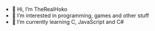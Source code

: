 - 👋 Hi, I’m TheRealHoko
- 👀 I’m interested in programming, games and other stuff
- 🌱 I’m currently learning C, JavaScript and C#
<!---
- 💞️ I’m looking to collaborate on ...
- 📫 How to reach me ...
--->

<!---
TheRealHoko/TheRealHoko is a ✨ special ✨ repository because its `README.md` (this file) appears on your GitHub profile.
You can click the Preview link to take a look at your changes.
--->
